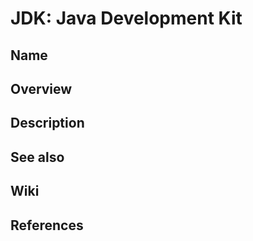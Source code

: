 # JDK: Java Development Kit

## Name

## Overview

## Description

## See also

## Wiki

## References
